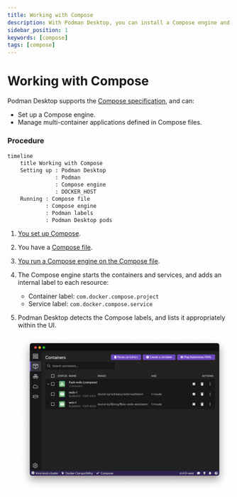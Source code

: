 ```yaml
---
title: Working with Compose
description: With Podman Desktop, you can install a Compose engine and manage multi-container applications defined in Compose files.
sidebar_position: 1
keywords: [compose]
tags: [compose]
---
```


# Working with Compose

Podman Desktop supports the [Compose specification](https://compose-spec.io), and can:

- Set up a Compose engine.
- Manage multi-container applications defined in Compose files.

### Procedure

```mermaid
timeline
    title Working with Compose
    Setting up : Podman Desktop
               : Podman
               : Compose engine
               : DOCKER_HOST
    Running : Compose file
            : Compose engine
            : Podman labels
            : Podman Desktop pods

```

1. [You set up Compose](compose/setting-up-compose).
1. You have a [Compose file](https://github.com/compose-spec/compose-spec/blob/master/spec.md#compose-file).
1. [You run a Compose engine on the Compose file](compose/running-compose).
1. The Compose engine starts the containers and services, and adds an internal label to each resource:

   - Container label: `com.docker.compose.project`
   - Service label: `com.docker.compose.service`

1. Podman Desktop detects the Compose labels, and lists it appropriately within the UI.

   ![img2](img/compose-in-containers-view.png)
